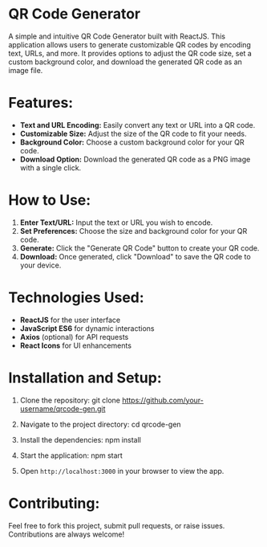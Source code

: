 
# QR Code Generator

A simple and intuitive QR Code Generator built with ReactJS. This application allows users to generate customizable QR codes by encoding text, URLs, and more. It provides options to adjust the QR code size, set a custom background color, and download the generated QR code as an image file.

# Features:
- **Text and URL Encoding:** Easily convert any text or URL into a QR code.
- **Customizable Size:** Adjust the size of the QR code to fit your needs.
- **Background Color:** Choose a custom background color for your QR code.
- **Download Option:** Download the generated QR code as a PNG image with a single click.

# How to Use:
1. **Enter Text/URL:** Input the text or URL you wish to encode.
2. **Set Preferences:** Choose the size and background color for your QR code.
3. **Generate:** Click the "Generate QR Code" button to create your QR code.
4. **Download:** Once generated, click "Download" to save the QR code to your device.

# Technologies Used:
- **ReactJS** for the user interface
- **JavaScript ES6** for dynamic interactions
- **Axios** (optional) for API requests
- **React Icons** for UI enhancements

# Installation and Setup:
1. Clone the repository:
   git clone https://github.com/your-username/qrcode-gen.git

2. Navigate to the project directory:
   cd qrcode-gen
3. Install the dependencies:
   npm install
  
4. Start the application:
   npm start
   
5. Open `http://localhost:3000` in your browser to view the app.

# Contributing:
Feel free to fork this project, submit pull requests, or raise issues. Contributions are always welcome!
